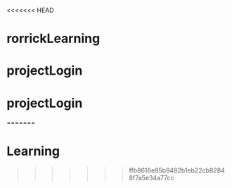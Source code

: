 <<<<<<< HEAD
# rorrickLearning
# projectLogin
# projectLogin
=======
# Learning
>>>>>>> ffb8616e85b9482b1eb22cb82848f7a5e34a77cc
